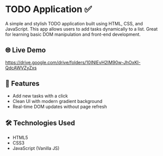 # TODO Application ✅

A simple and stylish TODO application built using HTML, CSS, and JavaScript. This app allows users to add tasks dynamically to a list. Great for learning basic DOM manipulation and front-end development.

## 🌐 Live Demo
https://drive.google.com/drive/folders/10INlEvH2IM90w-JhOxKI-QdcAWVZyZxs

## 🚀 Features

- Add new tasks with a click
- Clean UI with modern gradient background
- Real-time DOM updates without page refresh

## 🛠️ Technologies Used

- HTML5
- CSS3
- JavaScript (Vanilla JS)


